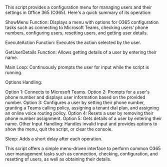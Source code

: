 This script provides a configuration menu for managing users and their settings in Office 365 (O365). Here's a quick summary of its operation:

ShowMenu Function: Displays a menu with options for O365 configuration tasks such as connecting to Microsoft Teams, checking users' phone numbers, configuring users, resetting users, and getting user details.

ExecuteAction Function: Executes the action selected by the user.

GetUserDetails Function: Allows getting details of a user by entering their name.

Main Loop: Continuously prompts the user for input while the script is running.

Options Handling:

Option 1: Connects to Microsoft Teams.
Option 2: Prompts for a user's phone number and displays user information based on the provided number.
Option 3: Configures a user by setting their phone number, granting a Teams calling policy, assigning a tenant dial plan, and assigning an online voice routing policy.
Option 4: Resets a user by removing their phone number assignment.
Option 5: Gets details of a user by entering their name.
Other Input Handling: Handles invalid input and provides options to show the menu, quit the script, or clear the console.

Sleep: Adds a short delay after each operation.

This script offers a simple menu-driven interface to perform common O365 user management tasks such as connection, checking, configuration, and resetting of users, as well as obtaining their details.
